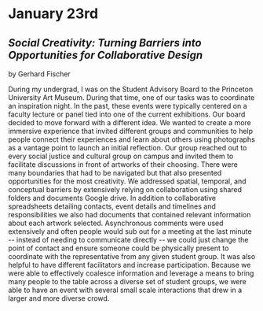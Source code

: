 # January 23rd

## *Social Creativity: Turning Barriers into Opportunities for Collaborative Design*
by Gerhard Fischer


During my undergrad, I was on the Student Advisory Board to the Princeton University Art Museum. During that time, one of our tasks was to coordinate an inspiration night. In the past, these events were typically centered on a faculty lecture or panel tied into one of the current exhibitions. Our board decided to move forward with a different idea. We wanted to create a more immersive experience that invited different groups and communities to help people connect their experiences and learn about others using photographs as a vantage point to launch an initial reflection. Our group reached out to every social justice and cultural group on campus and invited them to facilitate discussions in front of artworks of their choosing. There were many boundaries that had to be navigated but that also presented opportunities for the most creativity. We addressed spatial, temporal, and conceptual barriers by extensively relying on collaboration using shared folders and documents Google drive. In addition to collaborative spreadsheets detailing contacts, event details and timelines and responsibilities we also had documents that contained relevant information about each artwork selected. Asynchronous comments were used extensively and often people would sub out for a meeting at the last minute -- instead of needing to communicate directly -- we could just change the point of contact and ensure someone could be physically present to coordinate with the representative from any given student group. It was also helpful to have different facilitators and increase participation. Because we were able to effectively coalesce information and leverage a means to bring many people to the table across a diverse set of student groups, we were able to have an event with several small scale interactions that drew in a larger and more diverse crowd.
